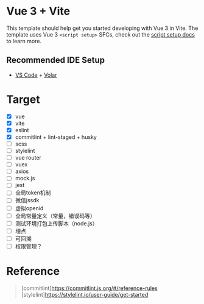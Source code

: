 # Vue 3 + Vite

This template should help get you started developing with Vue 3 in Vite. The template uses Vue 3 `<script setup>` SFCs, check out the [script setup docs](https://v3.vuejs.org/api/sfc-script-setup.html#sfc-script-setup) to learn more.

## Recommended IDE Setup

- [VS Code](https://code.visualstudio.com/) + [Volar](https://marketplace.visualstudio.com/items?itemName=Vue.volar)

# Target
- [x] vue
- [x] vite
- [x] eslint
- [x] commitlint + lint-staged + husky
- [ ] scss
- [ ] stylelint
- [ ] vue router
- [ ] vuex
- [ ] axios
- [ ] mock.js
- [ ] jest
- [ ] 全局token机制
- [ ] 微信jssdk
- [ ] 虚拟openid
- [ ] 全局常量定义（常量，错误码等）
- [ ] 测试环境打包上传脚本（node.js）
- [ ] 埋点
- [ ] 可回溯
- [ ] 权限管理？

# Reference

> [commitlint]https://commitlint.js.org/#/reference-rules
> [stylelint]https://stylelint.io/user-guide/get-started